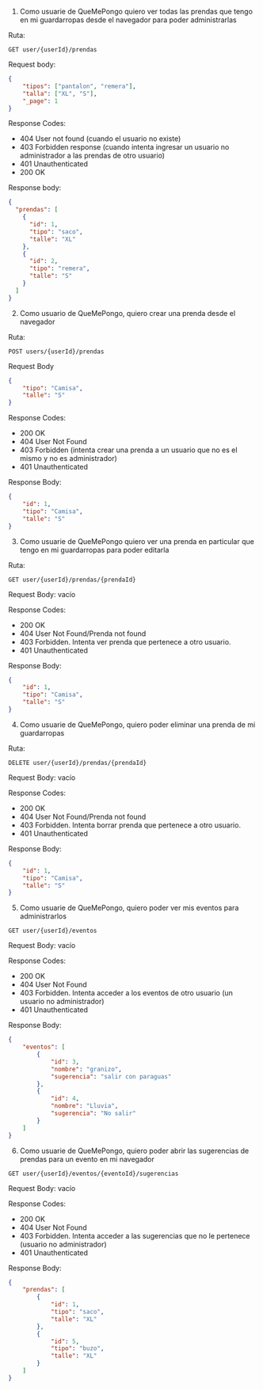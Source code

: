 1. Como usuarie de QueMePongo quiero ver todas las prendas que tengo en mi guardarropas desde el navegador para poder administrarlas

Ruta:

```GET user/{userId}/prendas```

Request body:
```json
{
    "tipos": ["pantalon", "remera"],
    "talla": ["XL", "S"],
    "_page": 1
}
```

Response Codes:
- 404 User not found (cuando el usuario no existe)
- 403 Forbidden response (cuando intenta ingresar un usuario no administrador a las prendas de otro usuario)
- 401 Unauthenticated
- 200 OK

Response body:
```json
{
  "prendas": [
    {
      "id": 1,
      "tipo": "saco",
      "talle": "XL"
    },
    {
      "id": 2,
      "tipo": "remera",
      "talle": "S"
    }
  ]
}
```

2. Como usuario de QueMePongo, quiero crear una prenda desde el navegador

Ruta:

```
POST users/{userId}/prendas
```

Request Body
```json
{
    "tipo": "Camisa",
    "talle": "S"
}
```

Response Codes:
- 200 OK
- 404 User Not Found
- 403 Forbidden (intenta crear una prenda a un usuario que no es el mismo y no es administrador)
- 401 Unauthenticated

Response Body:
```json
{
    "id": 1,
    "tipo": "Camisa",
    "talle": "S"
}
```

3. Como usuarie de QueMePongo quiero ver una prenda en particular que tengo en mi guardarropas para poder editarla

Ruta:

```
GET user/{userId}/prendas/{prendaId}
```

Request Body: vacío

Response Codes:
- 200 OK
- 404 User Not Found/Prenda not found
- 403 Forbidden. Intenta ver prenda que pertenece a otro usuario.
- 401 Unauthenticated

Response Body:
```json
{
    "id": 1,
    "tipo": "Camisa",
    "talle": "S"
}
```


4. Como usuarie de QueMePongo, quiero poder eliminar una prenda de mi guardarropas

Ruta:

```
DELETE user/{userId}/prendas/{prendaId}
```

Request Body: vacío

Response Codes:
- 200 OK
- 404 User Not Found/Prenda not found
- 403 Forbidden. Intenta borrar prenda que pertenece a otro usuario.
- 401 Unauthenticated

Response Body:
```json
{
    "id": 1,
    "tipo": "Camisa",
    "talle": "S"
}
```

5. Como usuarie de QueMePongo, quiero poder ver mis eventos para administrarlos

```
GET user/{userId}/eventos
```

Request Body: vacío

Response Codes:
- 200 OK
- 404 User Not Found
- 403 Forbidden. Intenta acceder a los eventos de otro usuario (un usuario no administrador)
- 401 Unauthenticated

Response Body:
```json
{
    "eventos": [
        {
            "id": 3,
            "nombre": "granizo",
            "sugerencia": "salir con paraguas"
        },
        {
            "id": 4,
            "nombre": "Lluvia",
            "sugerencia": "No salir"
        }
    ]
}
```


6. Como usuarie de QueMePongo, quiero poder abrir las sugerencias de prendas para un evento en mi navegador
```
GET user/{userId}/eventos/{eventoId}/sugerencias
```

Request Body: vacío

Response Codes:
- 200 OK
- 404 User Not Found
- 403 Forbidden. Intenta acceder a las sugerencias que no le pertenece (usuario no administrador)
- 401 Unauthenticated

Response Body:
```json
{
    "prendas": [
        {
            "id": 1,
            "tipo": "saco",
            "talle": "XL"
        },
        {
            "id": 5,
            "tipo": "buzo",
            "talle": "XL"
        }
    ]
}
```
